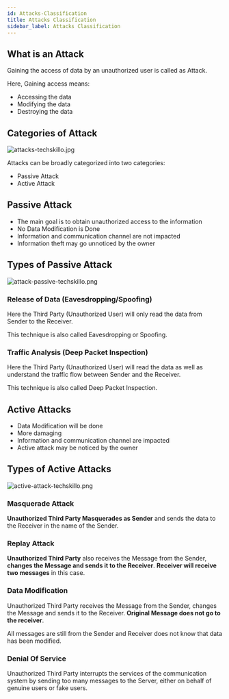 ```yaml
---
id: Attacks-Classification
title: Attacks Classification
sidebar_label: Attacks Classification
---
```


## What is an Attack

Gaining the access of data by an unauthorized user is called as Attack.

Here, Gaining access means: 

- Accessing the data
- Modifying the data
- Destroying the data

## Categories of Attack

![attacks-techskillo.jpg](assets/attacks-techskillo.jpg)

Attacks can be broadly categorized into two categories:

- Passive Attack
- Active Attack

## Passive Attack

- The main goal is to obtain unauthorized access to the information
- No Data Modification is Done
- Information and communication channel are not impacted
- Information theft may go unnoticed by the owner

## Types of Passive Attack

![attack-passive-techskillo.png](assets/attack-passive-techskillo.png)

### Release of Data (Eavesdropping/Spoofing) 

Here the Third Party (Unauthorized User) will only read the data from Sender to the Receiver. 
    
This technique is also called Eavesdropping or Spoofing.

### Traffic Analysis (Deep Packet Inspection)

Here the Third Party (Unauthorized User) will read the data as well as understand the traffic flow between Sender and the Receiver.
    
This technique is also called Deep Packet Inspection.

## Active Attacks

- Data Modification will be done
- More damaging
- Information and communication channel are impacted
- Active attack may be noticed by the owner

## Types of Active Attacks

![active-attack-techskillo.png](assets/active-attack-techskillo.png)

### Masquerade Attack

**Unauthorized Third Party Masquerades as Sender** and sends the data to the Receiver in the name of the Sender.

### Replay Attack

**Unauthorized Third Party** also receives the Message from the Sender, **changes the Message and sends it to the Receiver**. **Receiver will receive two messages** in this case. 

### Data Modification

Unauthorized Third Party receives the Message from the Sender, changes the Message and sends it to the Receiver. **Original Message does not go to the receiver**. 
    
All messages are still from the Sender and Receiver does not know that data has been modified. 

### Denial Of Service

Unauthorized Third Party interrupts the services of the communication system by sending too many messages to the Server, either on behalf of genuine users or fake users.
